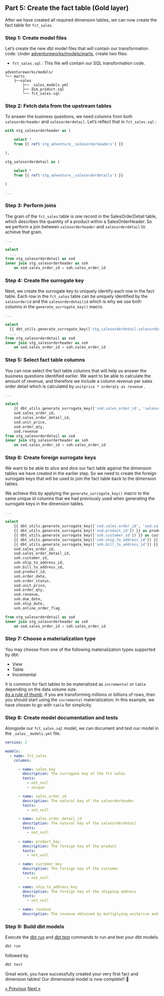## Part 5: Create the fact table (Gold layer)

After we have created all required dimension tables, we can now create the fact table for `fct_sales`. 

### Step 1: Create model files

Let’s create the new dbt model files that will contain our transformation code. Under [adventureworks/models/marts](../adventureworks/models/marts), create two files: 

- `fct_sales.sql` : This file will contain our SQL transformation code.

```
adventureworks/models/
└── marts
    ├──sales
        ├── _sales_models.yml
        ├── dim_product.sql
        └── fct_sales.sql
```

### Step 2: Fetch data from the upstream tables

To answer the business questions, we need columns from both `salesorderheader` and `salesorderdetail`. Let’s reflect that in `fct_sales.sql` : 

```sql
with stg_salesorderheader as (

    select *
    from {{ ref('stg_adventure__salesorderheaders') }}

),

stg_salesorderdetail as (

    select *
    from {{ ref('stg_adventure__salesorderdetails') }}

)

... 
```

### Step 3: Perform joins

The grain of the `fct_sales` table is one record in the SalesOrderDetail table, which describes the quantity of a product within a SalesOrderHeader. So we perform a join between `salesorderheader` and `salesorderdetail` to achieve that grain. 

```sql
... 

select
  ... 
from stg_salesorderdetail as sod
inner join stg_salesorderheader as soh
    on sod.sales_order_id = soh.sales_order_id
```

### Step 4: Create the surrogate key

Next, we create the surrogate key to uniquely identify each row in the fact table. Each row in the `fct_sales` table can be uniquely identified by the `salesorderid` and the `salesorderdetailid` which is why we use both columns in the `generate_surrogate_key()` macro. 

```sql
... 

select
  {{ dbt_utils.generate_surrogate_key(['stg_salesorderdetail.salesorderid', 'salesorderdetailid']) }} as sales_key,
  ... 
from stg_salesorderdetail as sod
inner join stg_salesorderheader as soh
    on sod.sales_order_id = soh.sales_order_id
```

### Step 5:  Select fact table columns

You can now select the fact table columns that will help us answer the business questions identified earlier. We want to be able to calculate the amount of revenue, and therefore we include a column revenue per sales order detail which is calculated by `unitprice * orderqty as revenue` . 

```sql
...

select
    {{ dbt_utils.generate_surrogate_key(['sod.sales_order_id', 'salesorderdetailid']) }} as sales_key,
    sod.sales_order_id,
    sod.sales_order_detail_id,
    sod.unit_price,
    sod.order_qty,
    sod.revenue
from stg_salesorderdetail as sod
inner join stg_salesorderheader as soh
    on sod.sales_order_id = soh.sales_order_id
```

### Step 6:  Create foreign surrogate keys

We want to be able to slice and dice our fact table against the dimension tables we have created in the earlier step. So we need to create the foreign surrogate keys that will be used to join the fact table back to the dimension tables. 

We achieve this by applying the `generate_surrogate_key()` macro to the same unique id columns that we had previously used when generating the surrogate keys in the dimension tables. 

```sql
...

select
    {{ dbt_utils.generate_surrogate_key(['sod.sales_order_id', 'sod.sales_order_detail_id']) }} as sales_key,
    {{ dbt_utils.generate_surrogate_key(['sod.product_id']) }} as product_key,
    {{ dbt_utils.generate_surrogate_key(['soh.customer_id']) }} as customer_key,
    {{ dbt_utils.generate_surrogate_key(['soh.ship_to_address_id']) }} as ship_to_address_key,
    {{ dbt_utils.generate_surrogate_key(['soh.bill_to_address_id']) }} as bill_to_address_key,
    sod.sales_order_id,
    sod.sales_order_detail_id,
    soh.customer_id,
    soh.ship_to_address_id,
    soh.bill_to_address_id,
    sod.product_id,
    soh.order_date,
    soh.order_status,
    sod.unit_price,
    sod.order_qty,
    sod.revenue,
    soh.due_date,
    soh.ship_date,
    soh.online_order_flag

from stg_salesorderdetail as sod
inner join stg_salesorderheader as soh
    on sod.sales_order_id = soh.sales_order_id
```

### Step 7: Choose a materialization type

You may choose from one of the following materialization types supported by dbt: 

- View
- Table
- Incremental

It is common for fact tables to be materialized as `incremental` or `table` depending on the data volume size.\
[As a rule of thumb](https://docs.getdbt.com/docs/build/incremental-models#when-should-i-use-an-incremental-model), if you are transforming millions or billions of rows, then you should start using the `incremental` materialization. In this example, we have chosen to go with `table` for simplicity. 

### Step 8: Create model documentation and tests

Alongside our `fct_sales.sql` model, we can document and test our model in the `_sales__models.yml` file. 

```yaml
version: 2

models:
  - name: fct_sales
    columns:

      - name: sales_key
        description: The surrogate key of the fct sales
        tests:
          - not_null
          - unique

      - name: sales_order_id
        description: The natural key of the saleorderheader
        tests:
          - not_null

      - name: sales_order_detail_id
        description: The natural key of the salesorderdetail
        tests:
          - not_null
      
      - name: product_key
        description: The foreign key of the product
        tests:
          - not_null

      - name: customer_key
        description: The foreign key of the customer
        tests:
          - not_null 
      
      - name: ship_to_address_key
        description: The foreign key of the shipping address
        tests:
          - not_null

      - name: revenue
        description: The revenue obtained by multiplying unitprice and orderqty 
```

### Step 9: Build dbt models

Execute the [dbt run](https://docs.getdbt.com/reference/commands/run) and [dbt test](https://docs.getdbt.com/reference/commands/run) commands to run and test your dbt models: 

```bash
dbt run  
```

followed by 

```bash
dbt test
```

Great work, you have successfully created your very first fact and dimension tables! Our dimensional model is now complete!! 🎉

[&laquo; Previous](part06-create-dimension.md) [Next &raquo;](part08-document-model.md)

